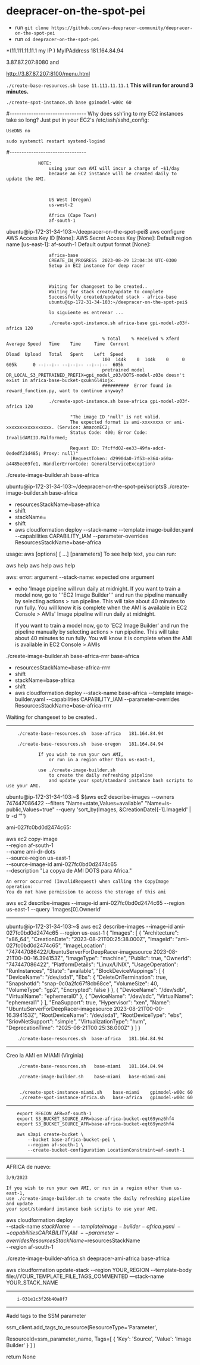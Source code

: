 # deepracer-on-the-spot-pei


* run `git clone https://github.com/aws-deepracer-community/deepracer-on-the-spot-pei`
* run `cd deepracer-on-the-spot-pei`


*(11.111.11.11.1 my IP   )
MyIPAddress	181.164.84.94


3.87.87.207:8080 and 

http://3.87.87.207:8100/menu.html 

`./create-base-resources.sh base 11.111.11.11.1`
**This will run for around 3 minutes.**


`./create-spot-instance.sh base gpimodel-w00c 60`



#--------------------------------
    Why does ssh'ing to my EC2 instances take so long?
    Just put in your EC2's /etc/ssh/sshd_config:

    UseDNS no

    sudo systemctl restart systemd-logind 

#--------------------------------



                NOTE: 
                    using your own AMI will incur a charge of ~$1/day 
                    because an EC2 instance will be created daily to update the AMI.



                    US West (Oregon)
                    us-west-2

                    Africa (Cape Town)
                    af-south-1


ubuntu@ip-172-31-34-103:~/deepracer-on-the-spot-pei$ aws configure
AWS Access Key ID [None]:
AWS Secret Access Key [None]:
Default region name [us-east-1]: af-south-1
Default output format [None]:

                    africa-base
                    CREATE_IN_PROGRESS	2023-08-29 12:04:34 UTC-0300	
                    Setup an EC2 instance for deep racer



                    Waiting for changeset to be created..
                    Waiting for stack create/update to complete
                    Successfully created/updated stack - africa-base
                    ubuntu@ip-172-31-34-103:~/deepracer-on-the-spot-pei$

                    lo siguiente es entrenar ... 

                    ./create-spot-instance.sh africa-base gpi-model-z03f-africa 120

                                        % Total    % Received % Xferd  Average Speed   Time    Time     Time  Current
                                                                        Dload  Upload   Total   Spent    Left  Speed
                                        100  144k    0  144k    0     0   605k      0 --:--:-- --:--:-- --:--:--  605k
                                        pretrained model DR_LOCAL_S3_PRETRAINED_PREFIX=gpi_model_z03/DOTS-model-z03e doesn't exist in africa-base-bucket-qxukn6l4iojx.
                                        ##########  Error found in reward_function.py, want to continue anyway?

                    ./create-spot-instance.sh base-africa gpi-model-z03f-africa 120

                            "The image ID 'null' is not valid. 
                            The expected format is ami-xxxxxxxx or ami-xxxxxxxxxxxxxxxxx. (Service: AmazonEC2; 
                            Status Code: 400; Error Code: InvalidAMIID.Malformed; 
                            
                            Request ID: 7fcffd02-ee33-49fa-adcd-0ededf21d485; Proxy: null)" 
                            (RequestToken: d2990da0-7f53-e364-a60a-a4485ee69fe1, HandlerErrorCode: GeneralServiceException)



./create-image-builder.sh base-africa

ubuntu@ip-172-31-34-103:~/deepracer-on-the-spot-pei/scripts$ ./create-image-builder.sh base-africa
+ resourcesStackName=base-africa
+ shift
+ stackName=
+ shift
+ aws cloudformation deploy --stack-name --template image-builder.yaml --capabilities CAPABILITY_IAM --parameter-overrides ResourcesStackName=base-africa

usage: aws [options] <command> <subcommand> [<subcommand> ...] [parameters]
To see help text, you can run:

  aws help
  aws <command> help
  aws <command> <subcommand> help

aws: error: argument --stack-name: expected one argument

+ echo 'Image pipeline will run daily at midnight. 
    If you want to train a model now, go to '\''EC2 Image Builder'\'' 
    and run the pipeline manually by selecting actions > run pipeline. 
    This will take about 40 minutes to run fully. 
    You will know it is complete when the AMI is available in EC2 Console > AMIs'
    Image pipeline will run daily at midnight. 

    If you want to train a model now, go to 'EC2 Image Builder' 
    and run the pipeline manually by selecting actions > run pipeline. 
    This will take about 40 minutes to run fully. 
    You will know it is complete when the AMI is available in EC2 Console > AMIs



 ./create-image-builder.sh base-africa-rrrr  base-africa
+ resourcesStackName=base-africa-rrrr
+ shift
+ stackName=base-africa
+ shift
+ aws cloudformation deploy --stack-name base-africa --template image-builder.yaml --capabilities CAPABILITY_IAM --parameter-overrides ResourcesStackName=base-africa-rrrr

Waiting for changeset to be created..




-------------------------

        ./create-base-resources.sh  base-africa   181.164.84.94
                            
        ./create-base-resources.sh  base-oregon   181.164.84.94

                If you wish to run your own AMI, 
                    or run in a region other than us-east-1, 

                use ./create-image-builder.sh 
                    to create the daily refreshing pipeline 
                    and update your spot/standard instance bash scripts to use your AMI. 




ubuntu@ip-172-31-34-103:~$ $(aws ec2 describe-images --owners 747447086422 --filters "Name=state,Values=available" "Name=is-public,Values=true" --query 'sort_by(Images, &CreationDate)[-1].ImageId' | tr -d '"')

ami-027fc0bd0d2474c65:



aws ec2 copy-image \
    --region af-south-1 \
    --name ami-dr-dots \
    --source-region us-east-1 \
    --source-image-id ami-027fc0bd0d2474c65 \
    --description "La copya de AMI DOTS para Africa."

    An error occurred (InvalidRequest) when calling the CopyImage operation: 
    You do not have permission to access the storage of this ami


aws ec2 describe-images --image-id ami-027fc0bd0d2474c65  --region us-east-1  --query 'Images[0].OwnerId'



----------------------------------------------------------------------------------------------------------

ubuntu@ip-172-31-34-103:~$ aws ec2 describe-images --image-id ami-027fc0bd0d2474c65  --region us-east-1
{
    "Images": [
        {
            "Architecture": "x86_64",
            "CreationDate": "2023-08-21T00:25:38.000Z",
            "ImageId": "ami-027fc0bd0d2474c65",
            "ImageLocation": "747447086422/UbuntuServerForDeepRacer-imagesource 2023-08-21T00-00-16.394153Z",
            "ImageType": "machine",
            "Public": true,
            "OwnerId": "747447086422",
            "PlatformDetails": "Linux/UNIX",
            "UsageOperation": "RunInstances",
            "State": "available",
            "BlockDeviceMappings": [
                {
                    "DeviceName": "/dev/sda1",
                    "Ebs": {
                        "DeleteOnTermination": true,
                        "SnapshotId": "snap-0c0a2fc67f8cb68ce",
                        "VolumeSize": 40,
                        "VolumeType": "gp2",
                        "Encrypted": false
                    }
                },
                {
                    "DeviceName": "/dev/sdb",
                    "VirtualName": "ephemeral0"
                },
                {
                    "DeviceName": "/dev/sdc",
                    "VirtualName": "ephemeral1"
                }
            ],
            "EnaSupport": true,
            "Hypervisor": "xen",
            "Name": "UbuntuServerForDeepRacer-imagesource 2023-08-21T00-00-16.394153Z",
            "RootDeviceName": "/dev/sda1",
            "RootDeviceType": "ebs",
            "SriovNetSupport": "simple",
            "VirtualizationType": "hvm",
            "DeprecationTime": "2025-08-21T00:25:38.000Z"
        }
    ]
}



        ./create-base-resources.sh  base-africa   181.164.84.94



*******************
Creo la AMI  en MIAMI (Virginia)

        ./create-base-resources.sh   base-miami   181.164.84.94

        ./create-image-builder.sh    base-miami   base-miami-ami

        
         ./create-spot-instance-miami.sh    base-miami    gpimodel-w00c 60
         ./create-spot-instance-africa.sh   base-africa   gpimodel-w00c 60

*******************
        
        export REGION_AFR=af-south-1
        export S3_BUCKET_SOURCE_AFR=base-africa-bucket-eqt69ynz6hf4
        export S3_BUCKET_SOURCE_AFR=base-africa-bucket-eqt69ynz6hf4

        aws s3api create-bucket \
            --bucket base-africa-bucket-pei \
            --region af-south-1 \
            --create-bucket-configuration LocationConstraint=af-south-1

*******************************
AFRICA de nuevo:

    3/9/2023

    If you wish to run your own AMI, or run in a region other than us-east-1, 
    use ./create-image-builder.sh to create the daily refreshing pipeline and update 
    your spot/standard instance bash scripts to use your AMI.



aws cloudformation deploy \
       --stack-name $stackName  \
       --template image-builder-africa.yaml  \
       --capabilities CAPABILITY_IAM  \
       --parameter-overrides ResourcesStackName=$resourcesStackName    \
       --region af-south-1 


./create-image-builder-africa.sh deepracer-ami-africa  base-africa



aws cloudformation update-stack 
       --region YOUR_REGION 
       --template-body file://YOUR_TEMPLATE_FILE_TAGS_COMMENTED 
       —stack-name YOUR_STACK_NAME



-------------------------


        i-031e1c3f26b40a8f7

-------------------

#add tags to the SSM parameter

ssm_client.add_tags_to_resource(ResourceType='Parameter', 

ResourceId=ssm_parameter_name, Tags=[ { 'Key': 'Source', 'Value': 'Image Builder' } ] )

return None







